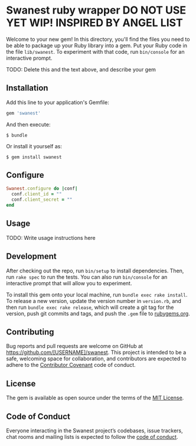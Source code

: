 # Swanest ruby wrapper DO NOT USE YET WIP! INSPIRED BY ANGEL LIST

Welcome to your new gem! In this directory, you'll find the files you need to be able to package up your Ruby library into a gem. Put your Ruby code in the file `lib/swanest`. To experiment with that code, run `bin/console` for an interactive prompt.

TODO: Delete this and the text above, and describe your gem

## Installation

Add this line to your application's Gemfile:

```ruby
gem 'swanest'
```

And then execute:

    $ bundle

Or install it yourself as:

    $ gem install swanest

## Configure

```ruby
Swanest.configure do |conf|
  conf.client_id = ""
  conf.client_secret = ""
end
```

## Usage

TODO: Write usage instructions here

## Development

After checking out the repo, run `bin/setup` to install dependencies. Then, run `rake spec` to run the tests. You can also run `bin/console` for an interactive prompt that will allow you to experiment.

To install this gem onto your local machine, run `bundle exec rake install`. To release a new version, update the version number in `version.rb`, and then run `bundle exec rake release`, which will create a git tag for the version, push git commits and tags, and push the `.gem` file to [rubygems.org](https://rubygems.org).

## Contributing

Bug reports and pull requests are welcome on GitHub at https://github.com/[USERNAME]/swanest. This project is intended to be a safe, welcoming space for collaboration, and contributors are expected to adhere to the [Contributor Covenant](http://contributor-covenant.org) code of conduct.

## License

The gem is available as open source under the terms of the [MIT License](https://opensource.org/licenses/MIT).

## Code of Conduct

Everyone interacting in the Swanest project’s codebases, issue trackers, chat rooms and mailing lists is expected to follow the [code of conduct](https://github.com/[USERNAME]/swanest/blob/master/CODE_OF_CONDUCT.md).
